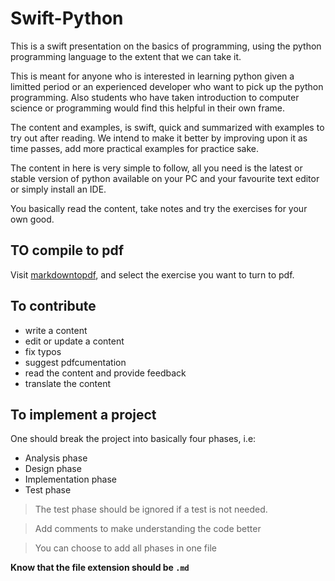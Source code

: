# Swift-Python
This is a swift presentation on the basics of programming, using the python programming language to the extent that we can take it.

This is meant for anyone who is interested in learning python given a limitted period or an experienced developer who want to pick up the python programming. Also students who have taken introduction to computer science or programming would find this helpful in their own frame.

The content and examples, is swift, quick and summarized with examples to try out after reading. We intend to make it better by improving upon it as time passes, add more practical examples for practice sake.

The content in here is very simple to follow, all you need is the latest or stable version of python available on your PC and your favourite text editor or simply install an IDE.


You basically read the content, take notes and try the exercises for your own good.

## TO compile to pdf
Visit [markdowntopdf][markdowntopdf], and select the exercise you want to turn to pdf.

## To contribute
* write a content
* edit or update a content
* fix typos
* suggest pdfcumentation
* read the content and provide feedback
* translate the content

## To implement a project
One should break the project into basically four phases, i.e:
* Analysis phase
* Design phase
* Implementation phase
* Test phase

> The test phase should be ignored if a test is not needed.

> Add comments to make understanding the code better

> You can choose to add all phases in one file

__Know that the file extension should be `.md`__

#
[markdowntopdf]:https://www.markdowntopdf.com/
